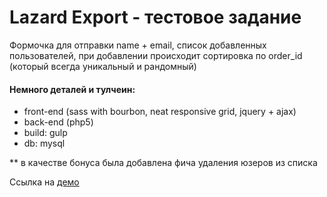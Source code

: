 # Lazard Export - тестовое задание

Формочка для отправки name + email, список добавленных пользователей, при добавлении происходит сортировка по order_id (который всегда уникальный и рандомный)

#### Немного деталей и тулчеин: 
- front-end (sass with bourbon, neat responsive grid, jquery + ajax)
- back-end (php5)
- build: gulp
- db: mysql

** в качестве бонуса была добавлена фича удаления юзеров из списка

Ссылка на [демо](http://goo.gl/1zfk4O) 
